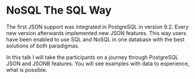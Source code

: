 # NoSQL The SQL Way

The first JSON support was integrated in PostgreSQL in version 9.2. Every new version afterwards implemented new JSON features. This way users have been enabled to use SQL and NoSQL in one database with the best solutions of both paradigmas.

In this talk I will take the participants on a journey through PostgreSQL JSON and JSONB features. You will see examples with data to experience, what is possible.

